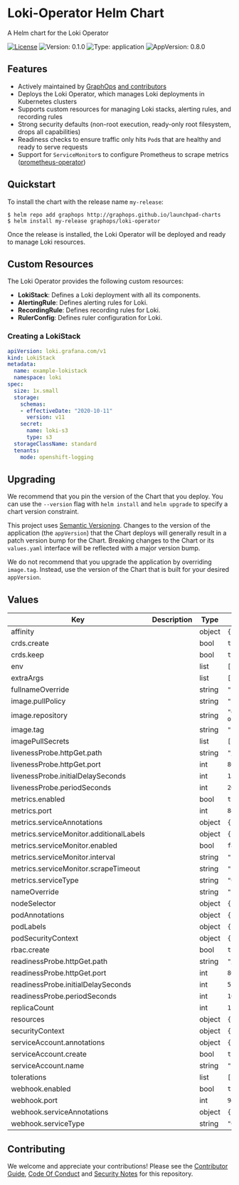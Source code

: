 # Loki-Operator Helm Chart

A Helm chart for the Loki Operator

[![License](https://img.shields.io/badge/License-Apache%202.0-blue.svg)](https://opensource.org/licenses/Apache-2.0) ![Version: 0.1.0](https://img.shields.io/badge/Version-0.1.0-informational?style=flat-square) ![Type: application](https://img.shields.io/badge/Type-application-informational?style=flat-square) ![AppVersion: 0.8.0](https://img.shields.io/badge/AppVersion-0.8.0-informational?style=flat-square)

## Features

- Actively maintained by [GraphOps](https://graphops.xyz) [and contributors](https://github.com/graphops/launchpad-charts/graphs/contributors)
- Deploys the Loki Operator, which manages Loki deployments in Kubernetes clusters
- Supports custom resources for managing Loki stacks, alerting rules, and recording rules
- Strong security defaults (non-root execution, ready-only root filesystem, drops all capabilities)
- Readiness checks to ensure traffic only hits `Pod`s that are healthy and ready to serve requests
- Support for `ServiceMonitor`s to configure Prometheus to scrape metrics ([prometheus-operator](https://github.com/prometheus-operator/prometheus-operator))

## Quickstart

To install the chart with the release name `my-release`:

```console
$ helm repo add graphops http://graphops.github.io/launchpad-charts
$ helm install my-release graphops/loki-operator
```

Once the release is installed, the Loki Operator will be deployed and ready to manage Loki resources.

## Custom Resources

The Loki Operator provides the following custom resources:

- **LokiStack**: Defines a Loki deployment with all its components.
- **AlertingRule**: Defines alerting rules for Loki.
- **RecordingRule**: Defines recording rules for Loki.
- **RulerConfig**: Defines ruler configuration for Loki.

### Creating a LokiStack

```yaml
apiVersion: loki.grafana.com/v1
kind: LokiStack
metadata:
  name: example-lokistack
  namespace: loki
spec:
  size: 1x.small
  storage:
    schemas:
    - effectiveDate: "2020-10-11"
      version: v11
    secret:
      name: loki-s3
      type: s3
  storageClassName: standard
  tenants:
    mode: openshift-logging
```

## Upgrading

We recommend that you pin the version of the Chart that you deploy. You can use the `--version` flag with `helm install` and `helm upgrade` to specify a chart version constraint.

This project uses [Semantic Versioning](https://semver.org/). Changes to the version of the application (the `appVersion`) that the Chart deploys will generally result in a patch version bump for the Chart. Breaking changes to the Chart or its `values.yaml` interface will be reflected with a major version bump.

We do not recommend that you upgrade the application by overriding `image.tag`. Instead, use the version of the Chart that is built for your desired `appVersion`.

## Values

| Key | Description | Type | Default |
|-----|-------------|------|---------|
 | affinity |  | object | `{}` |
 | crds.create |  | bool | `true` |
 | crds.keep |  | bool | `true` |
 | env |  | list | `[]` |
 | extraArgs |  | list | `[]` |
 | fullnameOverride |  | string | `""` |
 | image.pullPolicy |  | string | `"IfNotPresent"` |
 | image.repository |  | string | `"docker.io/grafana/loki-operator"` |
 | image.tag |  | string | `""` |
 | imagePullSecrets |  | list | `[]` |
 | livenessProbe.httpGet.path |  | string | `"/healthz"` |
 | livenessProbe.httpGet.port |  | int | `8081` |
 | livenessProbe.initialDelaySeconds |  | int | `15` |
 | livenessProbe.periodSeconds |  | int | `20` |
 | metrics.enabled |  | bool | `true` |
 | metrics.port |  | int | `8443` |
 | metrics.serviceAnnotations |  | object | `{}` |
 | metrics.serviceMonitor.additionalLabels |  | object | `{}` |
 | metrics.serviceMonitor.enabled |  | bool | `false` |
 | metrics.serviceMonitor.interval |  | string | `"15s"` |
 | metrics.serviceMonitor.scrapeTimeout |  | string | `"10s"` |
 | metrics.serviceType |  | string | `"ClusterIP"` |
 | nameOverride |  | string | `""` |
 | nodeSelector |  | object | `{}` |
 | podAnnotations |  | object | `{}` |
 | podLabels |  | object | `{}` |
 | podSecurityContext |  | object | `{}` |
 | rbac.create |  | bool | `true` |
 | readinessProbe.httpGet.path |  | string | `"/readyz"` |
 | readinessProbe.httpGet.port |  | int | `8081` |
 | readinessProbe.initialDelaySeconds |  | int | `5` |
 | readinessProbe.periodSeconds |  | int | `10` |
 | replicaCount |  | int | `1` |
 | resources |  | object | `{}` |
 | securityContext |  | object | `{}` |
 | serviceAccount.annotations |  | object | `{}` |
 | serviceAccount.create |  | bool | `true` |
 | serviceAccount.name |  | string | `""` |
 | tolerations |  | list | `[]` |
 | webhook.enabled |  | bool | `true` |
 | webhook.port |  | int | `9443` |
 | webhook.serviceAnnotations |  | object | `{}` |
 | webhook.serviceType |  | string | `"ClusterIP"` |

## Contributing

We welcome and appreciate your contributions! Please see the [Contributor Guide](/CONTRIBUTING.md), [Code Of Conduct](/CODE_OF_CONDUCT.md) and [Security Notes](/SECURITY.md) for this repository.
